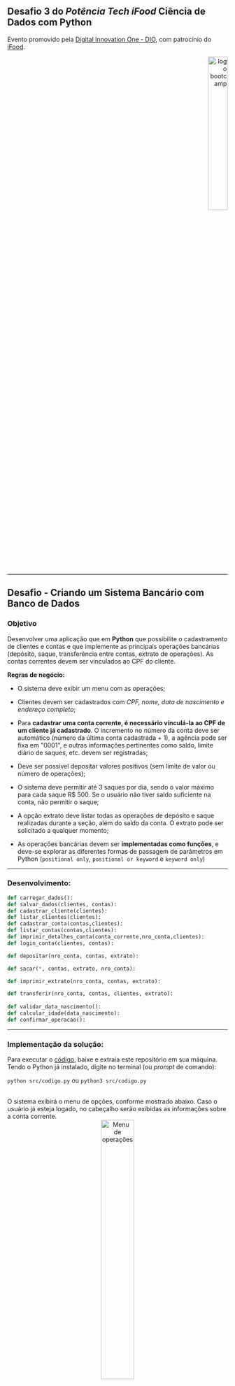 ## Desafio 3 do ***Potência Tech iFood* Ciência de Dados com Python**

Evento promovido pela [Digital Innovation One - DIO](https://www.dio.me/en), com patrocínio do [iFood](https://www.ifood.com.br/).

<div align="right">
  <img src="https://github.com/crobertocamilo/sistema_bancario_python/raw/main/assets/logo.webp" alt="logo bootcamp" width=30%/>
</div>

--- 
## Desafio - Criando um Sistema Bancário com Banco de Dados

### Objetivo

Desenvolver uma aplicação que em **Python** que possibilite o cadastramento de clientes e contas e que implemente as principais operações bancárias (depósito, saque, transferência entre contas, extrato de operações). As contas correntes devem ser vinculados ao CPF do cliente.


**Regras de negócio:**

- O sistema deve exibir um menu com as operações;
  
- Clientes devem ser cadastrados com *CPF, nome, data de nascimento e endereço completo*;
   
- Para **cadastrar uma conta corrente, é necessário vinculá-la ao CPF de um cliente já cadastrado**. O incremento no número da conta deve ser automático (número da última conta cadastrada + 1), a agência pode ser fixa em "0001", e outras informações pertinentes como saldo, limite diário de saques, etc. devem ser registradas;
  
- Deve ser possível depositar valores positivos (sem limite de valor ou número de operações);
  
- O sistema deve permitir até 3 saques por dia, sendo o valor máximo para cada saque R$ 500. Se o usuário não tiver saldo suficiente na conta, não permitir o saque;
  
- A opção extrato deve listar todas as operações de depósito e saque realizadas durante a seção, além do saldo da conta. O extrato pode ser solicitado a qualquer momento;
  
- As operações bancárias devem ser **implementadas como funções**, e deve-se explorar as diferentes formas de passagem de parâmetros em Python (`positional only`, `positional or keyword` e `keyword only`)

---
### Desenvolvimento:

```Python
def carregar_dados():
def salvar_dados(clientes, contas):
def cadastrar_cliente(clientes):
def listar_clientes(clientes):
def cadastrar_conta(contas,clientes):
def listar_contas(contas,clientes):
def imprimir_detalhes_conta(conta_corrente,nro_conta,clientes):
def login_conta(clientes, contas):

def depositar(nro_conta, contas, extrato):

def sacar(*, contas, extrato, nro_conta):

def imprimir_extrato(nro_conta, contas, extrato):

def transferir(nro_conta, contas, clientes, extrato):
  
def validar_data_nascimento():
def calcular_idade(data_nascimento):
def confirmar_operacao():

```


---
### Implementação da solução:

Para executar o [código](https://github.com/crobertocamilo/sistema_bancario2-com_cadastro_usuario_conta/blob/main/src/codigo_v2.py), baixe e extraia este repositório em sua máquina. Tendo o Python já instalado, digite no terminal (ou *prompt* de comando):

`python src/codigo.py` ou `python3 src/codigo.py`

<br>
O sistema exibirá o menu de opções, conforme mostrado abaixo. Caso o usuário já esteja logado, no cabeçalho serão exibidas as informações sobre a conta corrente.  

<br>  

<div align="center">
  <img src="https://github.com/crobertocamilo/sistema_bancario2-com_cadastro_usuario_conta/blob/main/assets/menu_operacoes.png?raw=true" alt="Menu de operações" width=39%/>
</div>

<div align="center">  

#### Figura 1 - Menu de opções 
</div>
  
<br>

Antes de realizar operações bancárias (depósito, saque, extrato, transferência), o usuário precisa:

1. **Cadastrar um cliente**;
2. **Cadastar uma conta vinculando-a ao CPF de um cliente já cadastrado**;
3. **Selecionar uma conta já cadastrada (fazer *login*)**.  
   
<br>  

Foi aplicada validação à todas as entradas de dados (*inputs*) de dados utilizando a estrutura `try... except`.

<br>  

### Cadastrando um cliente:  

Ao cadastrar um cliente, é necessário informar um CPF com 11 dígitos e uma data de nascimento válida:  

<br>

<div align="center">
  <img src="https://github.com/crobertocamilo/sistema_bancario2-com_cadastro_usuario_conta/blob/main/assets/validacao_data_nascimento.png?raw=true" alt="Cadastrando um cliente" width=48%/>
</div>
<div align="center">  

#### Figura 2 - Validações no cadastro de um cliente 
</div>

<br>

Uma verificação adicional é que o sistema não permite o cadastro de dois usuários com o mesmo número de CPF, garantindo que ele possa ser utilizado como chave primária do cadastro de clientes:

<br>
<div align="center">
  <img src="https://github.com/crobertocamilo/sistema_bancario2-com_cadastro_usuario_conta/blob/main/assets/cadastro_cliente_erro.png?raw=true" alt="Validação CPF" width=42%/>
</div>
<div align="center">  

#### Figura 3 - Dois clientes não podem ter o mesmo CPF. 
</div>

<br>

A opção de listar clientes mostra todos os clientes cadastrados, utilizando a biblioteca `datetime` para o cálculo da idade:

<div align="center">
  <img src="https://github.com/crobertocamilo/sistema_bancario2-com_cadastro_usuario_conta/blob/main/assets/clientes_cadastrados.png?raw=true" alt="Lista de clientes cadastrados" width=60%/>
</div>
<div align="center">  

#### Figura 4 - Listando os cliente cadastrados.
</div>

<br></br>

### Cadastrando uma conta corrente:

O número das contas correntes cadastradas é **sequencial e auto incrementado**. Por padrão, todas as contas estão vinculadas à Agência 0001. Para criar uma nova conta é necessário informar o CPF de um cliente já cadastrado no sistema (chave estrangeira):

<br>
<div align="center">
  <img src="https://github.com/crobertocamilo/sistema_bancario2-com_cadastro_usuario_conta/blob/main/assets/cadastrar_conta_erro.png?raw=true" alt="Erro cadastro conta" width=56%/>
</div>
<div align="center">  

#### Figura 5 - Erro ao cadastrar a conta antes de cadastrar o cliente.
</div>

<br>

Informado um CPF válido, o sistema mostra o nome cliente e solicita a confirmação da criação da conta. As demais definições da conta (número de saques por dia, limite de valor por saque, etc.) seguem o padrão definido nas regra de negócio.

<br>

<div align="center">
  <img src="https://github.com/crobertocamilo/sistema_bancario2-com_cadastro_usuario_conta/blob/main/assets/cadastro_conta.png?raw=true" alt="Cadastrando nova conta" width=48%/>
</div>
<div align="center">  

#### Figura 6 - Confirmação de cadastro de conta corrente.
</div>

<br></br>

### Realizando operações:

Para realizar qualquer operação bancária, é necessário estar logado numa conta corrente (ter selecionado uma conta). Ao fim de cada operação é solicitada a confirmação da transação. Caso o usuário selecione *NÃO*, nenhuma modifição é aplicada à conta.  

Para transferir valor entre contas também é necessário informar uma conta da destino válida:

<br>

<div align="center">
  <img src="https://github.com/crobertocamilo/sistema_bancario2-com_cadastro_usuario_conta/blob/main/assets/tranferencia.png?raw=true" alt="Transferência entre contas" width=58%/>
</div>
<div align="center">  

#### Figura 7 - Transferindo valores entre contas.
</div>

<br>  

A transferência terá efeito sobre o saldo das duas contas, o que pode ser visualizado listando as contas cadastradas:

<br>

<div align="center">
  <img src="https://github.com/crobertocamilo/sistema_bancario2-com_cadastro_usuario_conta/blob/main/assets/contas_cadastradas.png?raw=true" alt="Lista de contas cadastradas" width=48%/>
</div>
<div align="center">  

##### Figura 8 - Listando as contas cadastradas.
</div>

<br> 

O extrato reflete todas operações realizadas durante a seção, e pode ser solicitado a qualquer momento:

<br>

<div align="center">
  <img src="https://github.com/crobertocamilo/sistema_bancario2-com_cadastro_usuario_conta/blob/main/assets/extrato.png?raw=true" alt="Extrato" width=40%/>
</div>
<div align="center">  

##### Figura 9 - Extrato de operações.
</div>

<br>  

---
### Autor
[Carlos Roberto de Souza Camilo](https://www.linkedin.com/in/carlos-roberto-camilo/)  
Ago. 23


